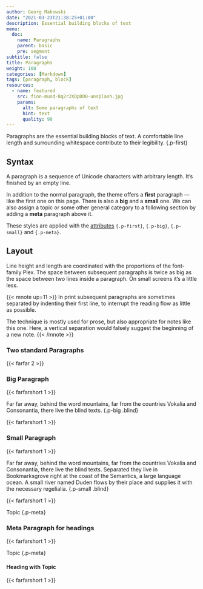 ```yaml
---
author: Georg Makowski
date: "2021-03-23T21:38:25+01:00"
description: Essential building blocks of text
menu:
  doc:
    name: Paragraphs
    parent: basic
    pre: segment
subtitle: false
title: Paragraphs
weight: 108
categories: [Markdown]
tags: [paragraph, block]
resources:
  - name: featured
    src: finn-mund-8q2r2XQpDO0-unsplash.jpg
    params:
      alt: Some paragraphs of text
      hint: text
      quality: 90
---
```


Paragraphs are the essential building blocks of text. A comfortable line length and surrounding whitespace contribute to their legibility.
{.p-first} <!--more-->

## Syntax

A paragraph is a sequence of Unicode characters with arbitrary length. It’s finished by an empty line.

In addition to the normal paragraph, the theme offers a **first** paragraph — like the first one on this page. There is also a **big** and a **small** one. We can also assign a topic or some other general category to a following section by adding a **meta** paragraph above it.

These styles are applied with the [attributes](/doc/attribute) `{.p-first}`, `{.p-big}`, `{.p-small}` and `{.p-meta}`.

## Layout

Line height and length are coordinated with the proportions of the font-family Plex. The space between subsequent paragraphs is twice as big as the space between two lines inside a paragraph. On small screens it’s a little less.

{{< mnote up=11 >}}
In print subsequent paragraphs are sometimes separated by indenting their first line, to interrupt the reading flow as little as possible.

The technique is mostly used for prose, but also appropriate for notes like this one. Here, a vertical separation would falsely suggest the beginning of a new note.
{{< /mnote >}}

### Two standard Paragraphs

{{< farfar 2 >}}

### Big Paragraph

{{< farfarshort 1 >}}

Far far away, behind the word mountains, far from the countries Vokalia and Consonantia, there live the blind texts.
{.p-big .blind}

{{< farfarshort 1 >}}

### Small Paragraph

{{< farfarshort 1 >}}

Far far away, behind the word mountains, far from the countries Vokalia and Consonantia, there live the blind texts. Separated they live in Bookmarksgrove right at the coast of the Semantics, a large language ocean. A small river named Duden flows by their place and supplies it with the necessary regelialia.
{.p-small .blind}

{{< farfarshort 1 >}}

Topic
{.p-meta}

### Meta Paragraph for headings

{{< farfarshort 1 >}}

Topic
{.p-meta}

#### Heading with Topic

{{< farfarshort 1 >}}
